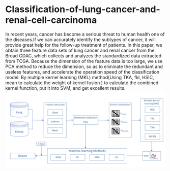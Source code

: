 # Classification-of-lung-cancer-and-renal-cell-carcinoma
In recent years, cancer has become a serious threat to human health one of the diseases.If we can accurately identify the subtypes of cancer, it will provide great help for the follow-up treatment of patients. In this paper, we obtain three feature data sets of lung cancer and renal cancer from the Broad GDAC, which collects and analyzes the standardized data extracted from TCGA. Because the dimension of the feature data is too large, we use PCA method to reduce the dimension, so as to eliminate the redundant and useless features, and accelerate the operation speed of the classification model. By multiple kernel learning (MKL) method(Using TKA, fkl, HSIC, mean to calculate the weight of kernel fusion ) to calculate the combined kernel function, put it into SVM, and get excellent results.
![](./flowchart.png)
